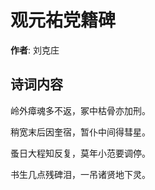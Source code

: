 # 观元祐党籍碑

**作者**: 刘克庄

## 诗词内容

岭外瘴魂多不返，冢中枯骨亦加刑。

稍宽末后因奎宿，暂仆中间得彗星。

蚤日大程知反复，莫年小范要调停。

书生几点残碑泪，一吊诸贤地下灵。

